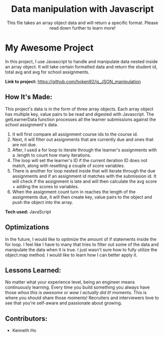 <!--
Hey, thanks for using the awesome-readme-template template.
If you have any enhancements, then fork this project and create a pull request
or just open an issue with the label "enhancement".

Don't forget to give this project a star for additional support ;)
Maybe you can mention me or this repo in the acknowledgements too
-->
<div align="center">
  <h1>Data manipulation with Javascript</h1>
  <p>
    This file takes an array object data and will return a specific format. Please read down further to learn more! 
  </p>
</div>

# My Awesome Project

In this project, I use Javascript to handle and manipulate data nested inside an array object. It will take certain formatted data and return the student id, total avg and avg for school assignments.

**Link to project:** https://github.com/hoken92/js_JSON_manipulation

## How It's Made:

This project's data is in the form of three array objects. Each array object has multiple key, value pairs to be read and digested with Javascript. The getLearnerData function processes all the learner submissions against the school assignment's data.

1. It will first compare all assignment course ids to the course id.
2. Next, it will filter out assignments that are currently due and ones that are not due.
3. After, I used a for loop to iterate through the learner's assignments with a .length to count how many iterations.
4. The loop will set the learner's ID if the current iteration ID does not match, along with resetting a couple of score variables.
5. There is another for loop nested inside that will iterate through the due assignments and if an assignment id matches with the submission id. It will check if the assignment is late and will then calculate the avg score + adding the scores to variables.
6. When the assignment count turn in reaches the length of the assignments due, it will then create key, value pairs to the object and push the object into the array.

**Tech used:** JavaScript

## Optimizations

In the future, I would like to optimize the amount of if statements inside the for loop. I feel like I have to many that tries to filter out some of the data and manipulate the data when it is true. I just wasn't sure how to fully utilize the object.map method. I would like to learn how I can better apply it.

## Lessons Learned:

No matter what your experience level, being an engineer means continuously learning. Every time you build something you always have those _whoa this is awesome_ or _wow I actually did it!_ moments. This is where you should share those moments! Recruiters and interviewers love to see that you're self-aware and passionate about growing.

## Contributors:

- Kenneth Ho
